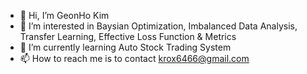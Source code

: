 - 👋 Hi, I’m GeonHo Kim
- 👀 I’m interested in Baysian Optimization, Imbalanced Data Analysis, Transfer Learning, Effective Loss Function & Metrics
- 🌱 I’m currently learning Auto Stock Trading System
- 📫 How to reach me is to contact krox6466@gmail.com

<!---
Bam-Tol/Bam-Tol is a ✨ special ✨ repository because its `README.md` (this file) appears on your GitHub profile.
You can click the Preview link to take a look at your changes.
--->
